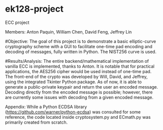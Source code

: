 # ek128-project

ECC project

Members: Anton Paquin, William Chen, David Feng, Jeffrey Lin

#Objective: 
The goal of this project is to demonstrate a basic elliptic-curve cryptography scheme with a GUI to facilitate one-time pad encoding and decoding of messages, fully written in Python. The NIST256 curve is used.

#Results/Analysis:
The entire backend/mathematical implementation of vanilla ECC is implemented, thanks to Anton. It is notable that for practical applications, the AES256 cipher would be used instead of one-time pad.
The front-end of the crypto was developed by Will, David, and Jeffrey, using the integrated Tkinter Python package. As of now, it is able to generate a public-private keypair and return the user an encoded message. Decoding directly from the encoded message is possible; however, there are currently some issues with decoding from a given encoded message.

Appendix: While a Python ECDSA library (https://github.com/warner/python-ecdsa) was consulted for some reference, the code located inside cryptosystem.py and ECmath.py was primarily created from scratch.
